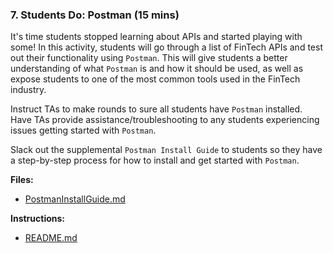 ### 7. Students Do: Postman (15 mins)

It's time students stopped learning about APIs and started playing with some! In this activity, students will go through a list of FinTech APIs and test out their functionality using `Postman`. This will give students a better understanding of what `Postman` is and how it should be used, as well as expose students to one of the most common tools used in the FinTech industry.

Instruct TAs to make rounds to sure all students have `Postman` installed. Have TAs provide assistance/troubleshooting to any students experiencing issues getting started with `Postman`.

Slack out the supplemental `Postman Install Guide` to students so they have a step-by-step process for how to install and get started with `Postman`.

**Files:**

* [PostmanInstallGuide.md](../Supplemental/PostmanInstallGuide.md)

**Instructions:**

* [README.md](Activities/07-Stu_Postman/README.md)
